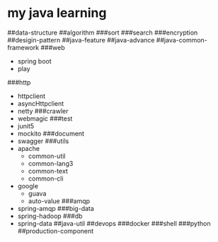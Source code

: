 # my java learning
##data-structure
##algorithm
###sort
###search
###encryption
##desigin-pattern
##java-feature
##java-advance
##java-common-framework
###web
* spring boot
* play

###http
* httpclient
* asyncHttpclient
* netty
###crawler
* webmagic
###test
* junit5
* mockito
###document
* swagger
###utils
* apache
  * common-util
  * common-lang3
  * common-text
  * common-cli
* google
  * guava
  * auto-value
###amqp
* spring-amqp
###big-data
* spring-hadoop
###db
* spring-data
##java-util
##devops
###docker
###shell
###python
##production-component
